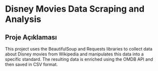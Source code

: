 # Disney Movies Data Scraping and Analysis

## Proje Açıklaması
This project uses the BeautifulSoup and Requests libraries to collect data about Disney movies from Wikipedia and manipulates this data into a specific standard. The resulting data is enriched using the OMDB API and then saved in CSV format.

